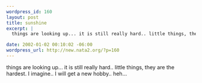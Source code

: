 ```yaml
--- 
wordpress_id: 160
layout: post
title: sunshine
excerpt: |
  things are looking up... it is still really hard.. little things, they are the hardest. I imagine.. I will get a new hobby.. heh...

date: 2002-01-02 00:10:02 -06:00
wordpress_url: http://new.nata2.org/?p=160
---
```

things are looking up... it is still really hard.. little things, they are the hardest. I imagine.. I will get a new hobby.. heh...
